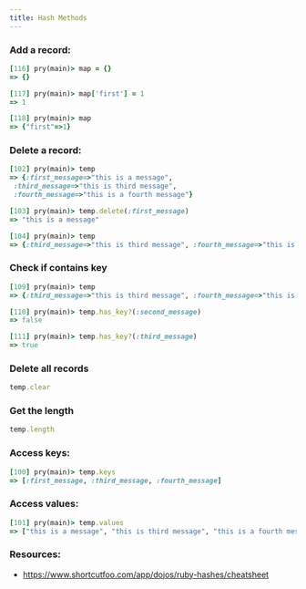 ```yaml
---
title: Hash Methods
---
```


### Add a record:
```rb
[116] pry(main)> map = {}
=> {}

[117] pry(main)> map['first'] = 1
=> 1

[118] pry(main)> map
=> {"first"=>1}
```

### Delete a record:
```rb
[102] pry(main)> temp
=> {:first_message=>"this is a message",
 :third_message=>"this is third message",
 :fourth_message=>"this is a fourth message"}

[103] pry(main)> temp.delete(:first_message)
=> "this is a message"

[104] pry(main)> temp
=> {:third_message=>"this is third message", :fourth_message=>"this is a fourth message"}
```

### Check if contains key
```rb
[109] pry(main)> temp
=> {:third_message=>"this is third message", :fourth_message=>"this is a fourth message"}

[110] pry(main)> temp.has_key?(:second_message)
=> false

[111] pry(main)> temp.has_key?(:third_message)
=> true
```

### Delete all records
```rb
temp.clear
```

### Get the length
```rb
temp.length
```

### Access keys:
```rb
[100] pry(main)> temp.keys
=> [:first_message, :third_message, :fourth_message]
```

### Access values:
```rb
[101] pry(main)> temp.values
=> ["this is a message", "this is third message", "this is a fourth message"]
```

### Resources:
- https://www.shortcutfoo.com/app/dojos/ruby-hashes/cheatsheet